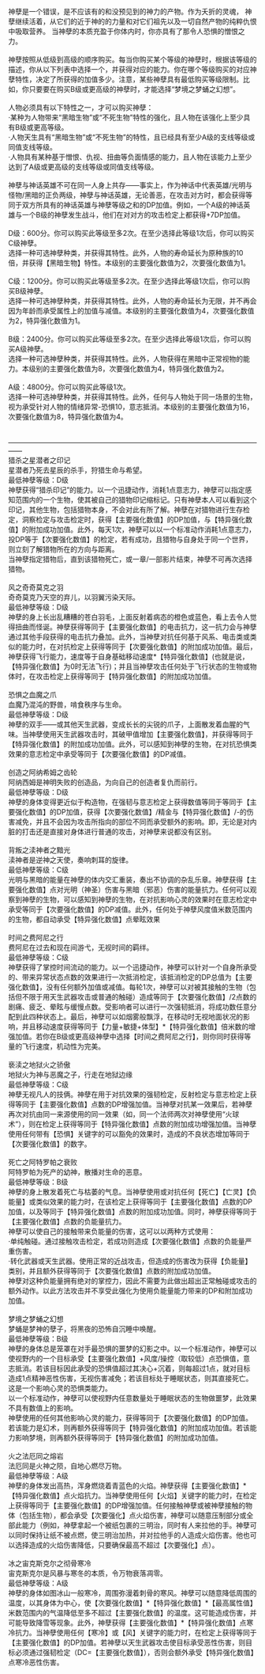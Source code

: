 <title>神孽</title>
<meta name="GENERATOR" content="WinCHM">
<meta http-equiv="Content-Type" content="text/html; charset=gb2312">
<br>神孽是一个错误，是不应该有的和没预见到的神力的产物。作为夭折的灵魂， 神孽继续活着，从它们的近于神的的力量和对它们祖先以及一切自然产物的纯粹仇恨中吸取营养。 当神孽的本质充盈于你体内时，你亦具有了那令人恐惧的憎恨之力。 
<br>
<br>神孽按照从低级到高级的顺序购买。每当你购买某个等级的神孽时，根据该等级的描述，你从以下列表中选择一个，并获得对应的能力。你在哪个等级购买的对应神孽特性，决定了所获得的加值多少。注意，某些神孽具有最低购买等级限制。比如，你只要要在购买B级或更高级的神孽时，才能选择“梦境之梦蛹之幻想”。 
<br>
<br>人物必须具有以下特性之一，才可以购买神孽： 
<br>·某种为人物带来“黑暗生物”或“不死生物”特性的强化，且人物在该强化上至少具有B级或更高等级。 
<br>·人物天生具有“黑暗生物”或“不死生物”的特性，且已经具有至少A级的支线等级或同值支线等级。 
<br>·人物具有某种基于憎恨、仇视、扭曲等负面情感的能力，且人物在该能力上至少达到了A级或更高级的支线等级或同值支线等级。 
<br>
<br>神孽与神话英雄不可在同一人身上共存——事实上，作为神话中代表英雄/光明与怪物/黑暗的正负两级，神孽与神话英雄，无论善恶，在攻击对方时，都会获得等同于双方所具有的神话英雄与神孽等级之和的DP加值。例如，一个A级的神话英雄与一个B级的神孽发生战斗，他们在对对方的攻击检定上都获得+7DP加值。 
<br>
<br>D级：600分。你可以购买此等级至多2次。在至少选择此等级1次后，你可以购买C级神孽。 
<br>选择一种可选神孽种类，并获得其特性。此外，人物的寿命延长为原种族的10倍，并获得【黑暗生物】特性。本级别的主要强化数值为2，次要强化数值为1。 
<br>
<br>C级：1200分。你可以购买此等级至多2次。在至少选择此等级1次后，你可以购买B级神孽。 
<br>选择一种可选神孽种类，并获得其特性。此外，人物的寿命延长为无限，并不再会因为年龄而承受属性上的加值与减值。本级别的主要强化数值为4，次要强化数值为2，特异强化数值为1。 
<br>
<br>B级：2400分。你可以购买此等级至多2次。在至少选择此等级1次后，你可以购买A级神孽。 
<br>选择一种可选神孽种类，并获得其特性。此外，人物获得在黑暗中正常视物的能力。本级别的主要强化数值为8，次要强化数值为4，特异强化数值为2。 
<br>
<br>A级：4800分。你可以购买此等级1次。 
<br>选择一种可选神孽种类，并获得其特性。此外，任何与人物处于同一场景的生物，视为承受针对人物的情绪异常-恐惧10，意志抵消。本级别的主要强化数值为16，次要强化数值为8，特异强化数值为4。 
<br>
<br>
<br>—————————————————————————————————————— 
<br>猎杀之星潜者之印记 
<br>星潜者乃死去星辰的杀手，狩猎生命与希望。 
<br>最低神孽等级：D级 
<br>神孽获得“猎杀印记”的能力。以一个迅捷动作，消耗1点意志力，神孽可以指定感知范围内的一个生物，使其被自己的猎物印记缩标记。只有神孽本人可以看到这个印记，其他生物，包括猎物本身，不会对此有所了解。神孽在对猎物进行生存检定，洞察检定与攻击检定时，获得【主要强化数值】的DP加值，与【特异强化数值】的附加成功加值。此外，每天1次，神孽可以以一个标准动作消耗1点意志力，投DP等于【次要强化数值】的检定，若有成功，且猎物与自身处于同一个世界，则立刻了解猎物所在的方向与距离。 
<br>当神孽指定猎物后，直到该猎物死亡，或一章/一部影片结束，神孽不可再次选择猎物。 
<br>
<br>风之奇奇莫克之羽 
<br>奇奇莫克乃天空的弃儿，以羽翼污染天际。 
<br>最低神孽等级：D级 
<br>神孽的身上长出乱糟糟的苍白羽毛，上面反射着病态的橙色或蓝色，看上去令人觉得扭曲而怪诞。神孽获得等同于【主要强化数值】的电击抗力，这一抗力会与神孽通过其他手段获得的电击抗力叠加。此外，当神孽对抗任何基于风系、电击类或类似的能力时，在对抗检定上获得等同于【次要强化数值】的附加成功加值。最后，神孽获得飞行能力，速度等于自身基础移动速度*【特异强化数值】(也就是说，【特异强化数值】为0时无法飞行)；并且当神孽攻击任何处于飞行状态的生物或物体时，在攻击检定上获得等同于【特异强化数值】的附加成功加值。 
<br>
<br>恐惧之血魔之爪 
<br>血魔乃混沌的野兽，啃食秩序与生命。 
<br>最低神孽等级：D级 
<br>神孽的双手——或其他天生武器，变成长长的尖锐的爪子，上面散发着血腥的气味。当神孽使用天生武器攻击时，其破甲值增加【主要强化数值】，并获得等同于【特异强化数值】的附加成功加值。此外，可以感知到神孽的生物，在对抗恐惧类效果的意志检定中承受等同于【次要强化数值】的DP减值。 
<br>
<br>创造之阿纳希姆之齿轮 
<br>阿纳西姆是神明失败的创造品，为向自己的创造者复仇而前行。 
<br>最低神孽等级：D级 
<br>神孽的身体变得更近似于构造物，在强韧与意志检定上获得数值等同于等同于【主要强化数值】的DP加值，获得【次要强化数值】/精金与【特异强化数值】/-的伤害减免，并且不会因为攻击所指向的部位不同而承受额外的影响。即，无论是对内脏的打击还是直接对身体进行普通的攻击，对神孽来说都没有区别。 
<br>
<br>背叛之渎神者之黯光 
<br>渎神者是逆神之天使，奏响刺耳的旋律。 
<br>最低神孽等级：C级 
<br>光明与黑暗的能量在神孽的体内交汇重装，奏出不协调的杂乱乐章。神孽获得【主要强化数值】点对光明（神圣）伤害与黑暗（邪恶）伤害的能量抗力。任何可以观察到神孽的生物，可以感知到神孽的生物，在对抗影响心灵的效果时在意志检定中承受等同于【次要强化数值】的DP减值。此外，任何处于神孽风度值米数范围内的生物，都自动承受【特异强化数值】点晕眩效果 
<br>
<br>时间之费阿尼之行 
<br>费阿尼在过去和现在间游弋，无视时间的羁绊。 
<br>最低神孽等级：C级 
<br>神孽获得了掌控时间流动的能力。以一个迅捷动作，神孽可以针对一个自身所承受的、带来异常状态点数的效果进行一次抵消检定，该抵消检定的DP总值为【主要强化数值】，没有任何额外加值或减值。每轮1次，神孽可以对被其接触的生物（包括但不限于用天生武器攻击或普通的触碰）造成等同于【次要强化数值】/2点数的剧痛、疲乏、晕眩与缓慢点数。受影响者可以进行一次强韧抵消，将成功数任意分配到此四种状态上。最后，神孽可以如烟雾般飘浮，在移动时无视地面状况的影响，并且移动速度获得等同于【力量+敏捷+体型】*【特异强化数值】倍米数的增强加值。若你在B级或更高级神孽中选择【时间之费阿尼之行】，则你同时获得等量的飞行速度，机动性为完美。 
<br>
<br>亵渎之地狱火之骄傲 
<br>地狱火为神与恶魔之子，行走在地狱边缘 
<br>最低神孽等级：C级 
<br>神孽无视凡人的技俩。神孽在用于对抗效果的强韧检定，反射检定与意志检定上获得等同于【主要强化数值】点数的DP增强加值。当神孽对抗某一效果后，若神孽再次对抗由同一来源使用的同一效果（如，同一个法师两次对神孽使用“火球术”），则在检定上获得等同于【特异强化数值】点数的附加成功增强加值。当神孽使用任何带有【恐惧】关键字的可以豁免的效果时，造成的不良状态增加等同于【次要强化数值】的数字。 
<br>
<br>死亡之阿特罗帕之衰败 
<br>阿特罗帕为死产的幼神，散播对生命的恶意。 
<br>最低神孽等级：B级 
<br>神孽的身上散发着死亡与枯萎的气息。当神孽使用或对抗任何【死亡】【亡灵】【负能量】或类似效果的能力时，在该检定上获得等同于【主要强化数值】点数的DP加值，以及等同于【特异强化数值】点数的附加成功加值。同时，神孽获得等同于【主要强化数值】点数的负能量抗力。 
<br>神孽可以使自己的接触带来负能量的伤害，这可以以两种方式使用： 
<br>·单纯触碰。通过接触攻击检定，若成功则造成【次要强化数值】点数的负能量严重伤害。 
<br>·转化武器或天生武器。使用正常的近战攻击，但造成的伤害改为获得【负能量】类别，并且额外获得等同于【次要强化数值】点数的附加成功加值。 
<br>神孽对这种负能量拥有绝对的掌控力，因此不需要为此做出超出正常触碰或攻击的额外动作。以此方法攻击并不享受此强化为使用负能量能力带来的DP和附加成功加值。 
<br>
<br>梦境之梦蛹之幻想 
<br>梦蛹是梦神的孽子，将黑夜的恐怖自沉睡中唤醒。 
<br>最低神孽等级：B级 
<br>神孽的身体总是笼罩在对手最恐惧的噩梦的幻影之中。以一个标准动作，神孽可以使视野内的一个目标承受【主要强化数值】+风度/操控（取较低）点恐惧值，意志抵消。若该目标因此承受的恐惧值超过其决心+沉着，则每超过1点，就对目标造成1点精神恶性伤害，无视伤害减免；若该目标处于睡眠状态，则其直接死亡。这是一个影响心灵的恐惧类能力。 
<br>以一个标准动作，神孽可以使视野内任意数量处于睡眠状态的生物做噩梦，此效果不具有数值上的影响。 
<br>神孽使用的任何其他影响心灵的能力，获得等同于【次要强化数值】的DP加值。若该能力是幻术，则再额外获得等同于【特异强化数值】的附加成功加值。若该能力影响梦境，则再额外获得等同于【特异强化数值】的附加成功加值。 
<br>
<br>火之法厄同之熔岩 
<br>法厄同是火神之陨，自地心燃尽万物。 
<br>最低神孽等级：A级 
<br>神孽的身体发出高热，浑身燃烧着青蓝色的火焰。神孽获得【主要强化数值】*【特异强化数值】点火焰抗力。当神孽使用任何【火焰】关键字的能力时，在检定上获得等同于【主要强化数值】的DP增强加值。任何接触神孽或被神孽接触的物体（包括生物），都会承受【次要强化】点火焰伤害，神孽可以随意压制部分或全部此能力（例如，神孽拿起一个被纸包裹的三明治，同时有人来拉他的手。神孽可以同时保持让纸不被点燃，使三明治加热，并对拉他手的人造成火焰伤害。他也可以选择造成的火焰伤害降低，只要确保最高不超过【次要强化】点）。 
<br>
<br>冰之宙克斯克尔之彻骨寒冷 
<br>宙克斯克尔是风暴与寒冬的本质，令万物衰落凋零。 
<br>最低神孽等级：A级 
<br>神孽的身体如图冰山一般寒冷，周围弥漫着刺骨的寒风。神孽可以随意降低周围的温度，以其身体为中心，使【次要强化数值】*【特异强化数值】*【最高属性值】米数范围内的气温降低至多不超过【主要强化数值】的温度。这可能造成伤害，并可能导致降雪等现象。此外，神孽获得【主要强化数值】*【特异强化数值】点寒冷抗力。当神孽使用任何【寒冷】或【风】关键字的能力时，在检定上获得等同于【主要强化数值】的DP加值。若神孽以天生武器攻击使目标承受恶性伤害，则目标必须通过强韧检定（DC=【主要强化数值】），否则会额外承受【特异强化数值】点寒冷恶性伤害。